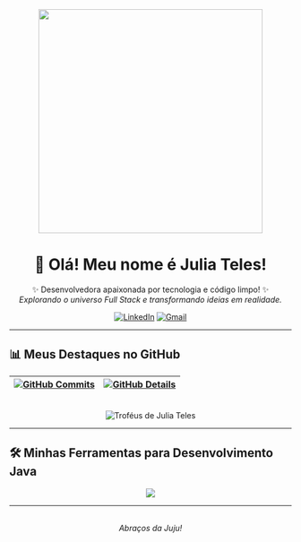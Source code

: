 <div align="center">
  <img src="https://i.imgur.com/xgpyAMV.png" width="400" />

  <h1>
    👋 Olá! Meu nome é Julia Teles!
  </h1>

  <p>
    ✨ Desenvolvedora apaixonada por tecnologia e código limpo! ✨
    <br>
    <em>Explorando o universo Full Stack e transformando ideias em realidade.</em>
  </p>

  <p>
    <a href="https://www.linkedin.com/in/dev-julia/" target="_blank"><img src="https://img.shields.io/badge/LinkedIn-0077B5?style=for-the-badge&logo=linkedin&logoColor=white" alt="LinkedIn"></a>
    <a href="mailto:juliarteeles@gmail.com" target="_blank"><img src="https://img.shields.io/badge/Gmail-D14836?style=for-the-badge&logo=gmail&logoColor=white" alt="Gmail"></a>
  </p>
</div>

---

## 📊 Meus Destaques no GitHub

<div align="center">

| [![GitHub Commits](http://github-profile-summary-cards.vercel.app/api/cards/productive-time?username=juliateles99&theme=dracula&utcOffset=-3)](https://github.com/vn7n24fzkq/github-profile-summary-cards) | [![GitHub Details](http://github-profile-summary-cards.vercel.app/api/cards/profile-details?username=juliateles99&theme=dracula)](https://github.com/vn7n24fzkq/github-profile-summary-cards) |
|---|---|

<br>

<img src="https://github-profile-trophy.vercel.app/?username=juliateles99&theme=dracula&row=1&column=6&margin-w=15&margin-h=15&no-frame=true&no-bg=true" alt="Troféus de Julia Teles"/>

</div>

---

## 🛠️ Minhas Ferramentas para Desenvolvimento Java

<div align="center" >
  <a href="https://skillicons.dev">
    <img src="https://skillicons.dev/icons?i=java,maven,gradle,hibernate,mysql,git,github,vscode,eclipse,postman,kafka,kubernetes,aws,azure,dynamodb,spring,docker&theme=dark" />
  </a>
  <br />
</div>

---

<div align="center">
  <br>
  <em>Abraços da Juju!</em>
  <br>
</div>
